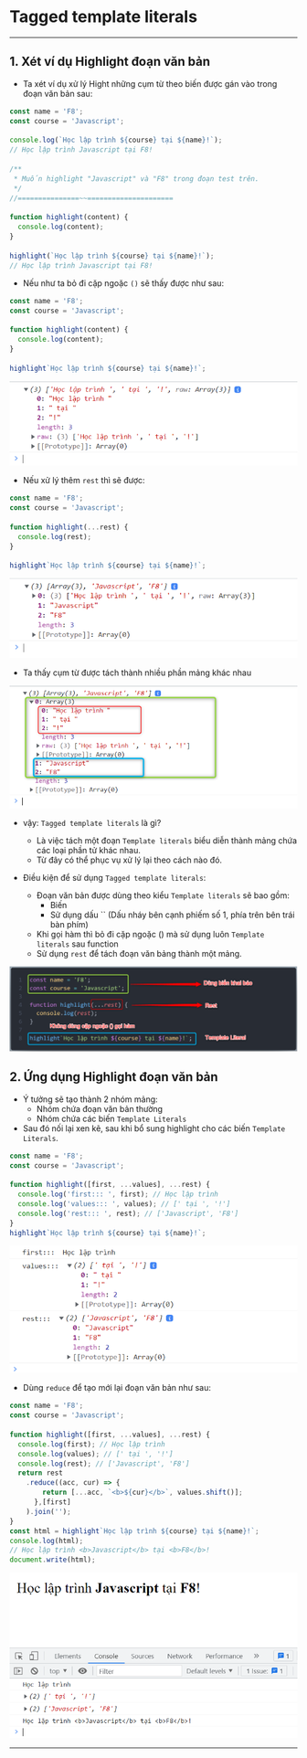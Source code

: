 # Tagged template literals

---

## 1. Xét ví dụ Highlight đoạn văn bản

- Ta xét ví dụ xử lý Hight những cụm từ theo biến được gán vào trong đoạn văn bản sau:

```js
const name = 'F8';
const course = 'Javascript';

console.log(`Học lập trình ${course} tại ${name}!`);
// Học lập trình Javascript tại F8!

/**
 * Muốn highlight "Javascript" và "F8" trong đoạn test trên.
 */
//===============~~=====================

function highlight(content) {
  console.log(content);
}

highlight(`Học lập trình ${course} tại ${name}!`);
// Học lập trình Javascript tại F8!
```

- Nếu như ta bỏ đi cặp ngoặc `()` sẽ thấy được như sau:

```js
const name = 'F8';
const course = 'Javascript';

function highlight(content) {
  console.log(content);
}

highlight`Học lập trình ${course} tại ${name}!`;
```

![Tagged template literals](./images/001.png 'Log')

- Nếu xử lý thêm `rest` thì sẽ được:

```js
const name = 'F8';
const course = 'Javascript';

function highlight(...rest) {
  console.log(rest);
}

highlight`Học lập trình ${course} tại ${name}!`;
```

![Tagged template literals](./images/002.png 'Tagged template literals')

- Ta thấy cụm từ được tách thành nhiều phần mảng khác nhau

![Tagged template literals](./images/003.png 'Tagged template literals')

- vậy: `Tagged template literals` là gì?

  - Là việc tách một đoạn `Template literals` biểu diễn thành mảng chứa các loại phần tử khác nhau.
  - Từ đây có thể phục vụ xử lý lại theo cách nào đó.

- Điều kiện để sử dụng `Tagged template literals`:
  - Đoạn văn bản được dùng theo kiểu `Template literals` sẽ bao gồm:
    - Biến
    - Sử dụng dấu `` (Dấu nháy bên cạnh phiếm số 1, phía trên bên trái bàn phím)
  - Khi gọi hàm thì bỏ đi cặp ngoặc () mà sử dụng luôn `Template literals` sau function
  - Sử dụng `rest` để tách đoạn văn bảng thành một mảng.

![Tagged template literals](./images/004.png 'Tagged template literals')

## 2. Ứng dụng Highlight đoạn văn bản

- Ý tưởng sẽ tạo thành 2 nhóm mảng:
  - Nhóm chứa đoạn văn bản thường
  - Nhóm chứa các biến `Template Literals`
- Sau đó nối lại xen kẽ, sau khi bổ sung highlight cho các biến `Template Literals`.

```js
const name = 'F8';
const course = 'Javascript';

function highlight([first, ...values], ...rest) {
  console.log('first::: ', first); // Học lập trình
  console.log('values::: ', values); // [' tại ', '!']
  console.log('rest::: ', rest); // ['Javascript', 'F8']
}
highlight`Học lập trình ${course} tại ${name}!`;
```

![Tagged template literals](./images/005.png 'Tagged template literals')

- Dùng `reduce` để tạo mới lại đoạn văn bản như sau:

```js
const name = 'F8';
const course = 'Javascript';

function highlight([first, ...values], ...rest) {
  console.log(first); // Học lập trình
  console.log(values); // [' tại ', '!']
  console.log(rest); // ['Javascript', 'F8']
  return rest
    .reduce((acc, cur) => {
        return [...acc, `<b>${cur}</b>`, values.shift()];
      },[first]
    ).join('');
}
const html = highlight`Học lập trình ${course} tại ${name}!`;
console.log(html);
// Học lập trình <b>Javascript</b> tại <b>F8</b>!
document.write(html);
```

![Tagged template literals](./images/006.png 'Tagged template literals')

---
